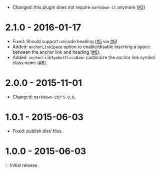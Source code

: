 
- Changed: this plugin does not require ``markdown-it`` anymore
  ([#2](https://github.com/MoOx/markdown-it-toc-and-anchor/issues/2))

# 2.1.0 - 2016-01-17

- Fixed: Should support unicode heading
  ([#5](https://github.com/MoOx/markdown-it-toc-and-anchor/issues/5)
  via [#6](https://github.com/MoOx/markdown-it-toc-and-anchor/pull/6))
- Added: ``anchorLinkSpace`` option to enable/disable inserting a space between
  the anchor link and heading
  ([#6](https://github.com/MoOx/markdown-it-toc-and-anchor/pull/6)).
- Added: ``anchorLinkSymbolClassName`` customize the anchor link symbol class
  name
  ([#6](https://github.com/MoOx/markdown-it-toc-and-anchor/pull/6)).

# 2.0.0 - 2015-11-01

- Changed: `markdown-it@^5.0.0`.

# 1.0.1 - 2015-06-03

- Fixed: publish dist/ files.

# 1.0.0 - 2015-06-03

✨ Initial release

